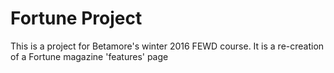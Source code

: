 # Fortune Project
This is a project for Betamore's winter 2016 FEWD course. It is a re-creation of a Fortune magazine 'features' page
